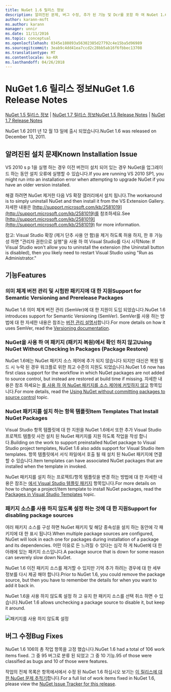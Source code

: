 ```yaml
---
title: NuGet 1.6 릴리스 정보
description: 알려진된 문제, 버그 수정, 추가 된 기능 및 Dcr를 포함 하 여 NuGet 1.6에 대 한 릴리스 정보입니다.
author: karann-msft
ms.author: karann
manager: unnir
ms.date: 11/11/2016
ms.topic: conceptual
ms.openlocfilehash: 0345e180893a56302385d27792c4e15ba5d96989
ms.sourcegitcommit: 3eab9c4dd41ea7ccd2c28bb5ab16f6fbbec13708
ms.translationtype: MT
ms.contentlocale: ko-KR
ms.lasthandoff: 04/26/2018
---
```

 # <a name="nuget-16-release-notes"></a><span data-ttu-id="97d42-103">NuGet 1.6 릴리스 정보</span><span class="sxs-lookup"><span data-stu-id="97d42-103">NuGet 1.6 Release Notes</span></span>

<span data-ttu-id="97d42-104">[NuGet 1.5 릴리스 정보](../release-notes/nuget-1.5.md) | [NuGet 1.7 릴리스 정보](../release-notes/nuget-1.7.md)</span><span class="sxs-lookup"><span data-stu-id="97d42-104">[NuGet 1.5 Release Notes](../release-notes/nuget-1.5.md) | [NuGet 1.7 Release Notes](../release-notes/nuget-1.7.md)</span></span>

<span data-ttu-id="97d42-105">NuGet 1.6 2011 년 12 월 13 일에 출시 되었습니다.</span><span class="sxs-lookup"><span data-stu-id="97d42-105">NuGet 1.6 was released on December 13, 2011.</span></span>

## <a name="known-installation-issue"></a><span data-ttu-id="97d42-106">알려진된 설치 문제</span><span class="sxs-lookup"><span data-stu-id="97d42-106">Known Installation Issue</span></span>
<span data-ttu-id="97d42-107">VS 2010 s p 1을 실행 하는 경우 이전 버전이 설치 되어 있는 경우 NuGet을 업그레이드 하는 동안 설치 오류에 실행할 수 있습니다.</span><span class="sxs-lookup"><span data-stu-id="97d42-107">If you are running VS 2010 SP1, you might run into an installation error when attempting to upgrade NuGet if you have an older version installed.</span></span>

<span data-ttu-id="97d42-108">해결 하려면 NuGet 제거한 다음 VS 확장 갤러리에서 설치 됩니다.</span><span class="sxs-lookup"><span data-stu-id="97d42-108">The workaround is to simply uninstall NuGet and then install it from the VS Extension Gallery.</span></span>  <span data-ttu-id="97d42-109">자세한 내용은 [http://support.microsoft.com/kb/2581019](http://support.microsoft.com/kb/2581019)를 참조하세요.</span><span class="sxs-lookup"><span data-stu-id="97d42-109">See [http://support.microsoft.com/kb/2581019](http://support.microsoft.com/kb/2581019) for more information.</span></span>

<span data-ttu-id="97d42-110">참고: Visual Studio 확장 (제거 단추 사용 안 함)을 제거 하도록 허용 하지, 한 후 가능성 하면 "관리자 권한으로 실행"을 사용 하 여 Visual Studio를 다시 시작</span><span class="sxs-lookup"><span data-stu-id="97d42-110">Note: If Visual Studio won't allow you to uninstall the extension (the Uninstall button is disabled), then you likely need to restart Visual Studio using "Run as Administrator."</span></span>

## <a name="features"></a><span data-ttu-id="97d42-111">기능</span><span class="sxs-lookup"><span data-stu-id="97d42-111">Features</span></span>

### <a name="support-for-semantic-versioning-and-prerelease-packages"></a><span data-ttu-id="97d42-112">의미 체계 버전 관리 및 시험판 패키지에 대 한 지원</span><span class="sxs-lookup"><span data-stu-id="97d42-112">Support for Semantic Versioning and Prerelease Packages</span></span>
<span data-ttu-id="97d42-113">NuGet 1.6 의미 체계 버전 관리 (SemVer)에 대 한 지원이 도입 되었습니다.</span><span class="sxs-lookup"><span data-stu-id="97d42-113">NuGet 1.6 introduces support for Semantic Versioning (SemVer).</span></span> <span data-ttu-id="97d42-114">SemVer를 사용 하는 방법에 대 한 자세한 내용은 참조는 [버전 관리 설명서](../create-packages/prerelease-packages.md)합니다.</span><span class="sxs-lookup"><span data-stu-id="97d42-114">For more details on how it uses SemVer, read the [Versioning documentation](../create-packages/prerelease-packages.md).</span></span>

### <a name="using-nuget-without-checking-in-packages-package-restore"></a><span data-ttu-id="97d42-115">NuGet을 사용 하 여 패키지 (패키지 복원)에서 확인 하지 않고</span><span class="sxs-lookup"><span data-stu-id="97d42-115">Using NuGet Without Checking In Packages (Package Restore)</span></span>
<span data-ttu-id="97d42-116">NuGet 1.6에는 NuGet 패키지 소스 제어에 추가 되지 않습니다 되지만 대신은 복원 빌드 시 누락 된 경우 워크플로 위한 최고 수준의 지원도 되었습니다.</span><span class="sxs-lookup"><span data-stu-id="97d42-116">NuGet 1.6 now has first class support for the workflow in which NuGet packages are not added to source control, but instead are restored at build time if missing.</span></span> <span data-ttu-id="97d42-117">자세한 내용은 참조 하세요는 [를 사용 하 여 NuGet 패키지를 소스 제어에 커밋하지 않고](../consume-packages/packages-and-source-control.md) 항목입니다.</span><span class="sxs-lookup"><span data-stu-id="97d42-117">For more details, read the [Using NuGet without committing packages to source control](../consume-packages/packages-and-source-control.md) topic.</span></span>

### <a name="item-templates-that-install-nuget-packages"></a><span data-ttu-id="97d42-118">NuGet 패키지를 설치 하는 항목 템플릿</span><span class="sxs-lookup"><span data-stu-id="97d42-118">Item Templates That Install NuGet Packages</span></span>
<span data-ttu-id="97d42-119">Visual Studio 항목 템플릿에 대 한 지원을 NuGet 1.6에서 또한 추가 Visual Studio 프로젝트 템플릿 사전 설치 된 NuGet 패키지를 지원 하도록 작업을 작성 합니다.</span><span class="sxs-lookup"><span data-stu-id="97d42-119">Building on the work to support preinstalled NuGet package to Visual Studio project templates, NuGet 1.6 also adds support for Visual Studio item templates.</span></span> <span data-ttu-id="97d42-120">항목 템플릿에서 서식 파일에서 호출 될 때 설치 된 NuGet 패키지에 연결할 수 있습니다.</span><span class="sxs-lookup"><span data-stu-id="97d42-120">Item templates can have associated NuGet packages that are installed when the template in invoked.</span></span>

<span data-ttu-id="97d42-121">NuGet 패키지를 설치 하는 프로젝트/항목 템플릿을 변경 하는 방법에 대 한 자세한 내용은 참조는 [에서 Visual Studio 템플릿 패키지](../visual-studio-extensibility/visual-studio-templates.md) 항목입니다.</span><span class="sxs-lookup"><span data-stu-id="97d42-121">For more details on how to change a project/item template to install NuGet packages, read the [Packages in Visual Studio Templates](../visual-studio-extensibility/visual-studio-templates.md) topic.</span></span>

### <a name="support-for-disabling-package-sources"></a><span data-ttu-id="97d42-122">패키지 소스를 사용 하지 않도록 설정 하는 것에 대 한 지원</span><span class="sxs-lookup"><span data-stu-id="97d42-122">Support for disabling package sources</span></span>
<span data-ttu-id="97d42-123">여러 패키지 소스를 구성 하면 NuGet 패키지 및 해당 종속성을 설치 하는 동안에 각 패키지에 대 한 표시 됩니다.</span><span class="sxs-lookup"><span data-stu-id="97d42-123">When multiple package sources are configured, NuGet will look in each one for packages during installation of a package and its dependencies.</span></span> <span data-ttu-id="97d42-124">어떤 이유로 든 느려질 수 있다는 심각 하 게 NuGet에 대 한 아래에 있는 패키지 소스입니다.</span><span class="sxs-lookup"><span data-stu-id="97d42-124">A package source that is down for some reason can severely slow down NuGet.</span></span>

<span data-ttu-id="97d42-125">NuGet 1.6 이전 패키지 소스를 제거할 수 있지만 기억 추가 하려는 경우에 대 한 세부 정보를 다시 제공 해야 합니다.</span><span class="sxs-lookup"><span data-stu-id="97d42-125">Prior to NuGet 1.6, you could remove the package source, but then you have to remember the details for when you want to add it back in.</span></span>

<span data-ttu-id="97d42-126">NuGet 1.6을 사용 하지 않도록 설정 하 고 유지 한 패키지 소스를 선택 취소 하면 수 있습니다.</span><span class="sxs-lookup"><span data-stu-id="97d42-126">NuGet 1.6 allows unchecking a package source to disable it, but keep it around.</span></span>

![패키지를 사용 하지 않도록 설정](./media/package-source-with-disabled-source.png)

## <a name="bug-fixes"></a><span data-ttu-id="97d42-128">버그 수정</span><span class="sxs-lookup"><span data-stu-id="97d42-128">Bug Fixes</span></span>
<span data-ttu-id="97d42-129">NuGet 1.6 106의 총 작업 항목을 고정 했습니다.</span><span class="sxs-lookup"><span data-stu-id="97d42-129">NuGet 1.6 had a total of 106 work items fixed.</span></span> <span data-ttu-id="97d42-130">그 중 95 버그로 분류 된 되었고 그 중 10 기능.</span><span class="sxs-lookup"><span data-stu-id="97d42-130">95 of those were classified as bugs and 10 of those were features.</span></span>

<span data-ttu-id="97d42-131">작업의 전체 목록은 항목에서에서 수정 된 NuGet 1.6 하십시오 보기는 [이 릴리스에 대 한 NuGet 문제 추적기](http://nuget.codeplex.com/workitem/list/advanced?keyword=&status=Closed&type=All&priority=All&release=NuGet%201.6&assignedTo=All&component=All&sortField=Votes&sortDirection=Descending&page=0)합니다.</span><span class="sxs-lookup"><span data-stu-id="97d42-131">For a full list of work items fixed in NuGet 1.6, please view the [NuGet Issue Tracker for this release](http://nuget.codeplex.com/workitem/list/advanced?keyword=&status=Closed&type=All&priority=All&release=NuGet%201.6&assignedTo=All&component=All&sortField=Votes&sortDirection=Descending&page=0).</span></span>
